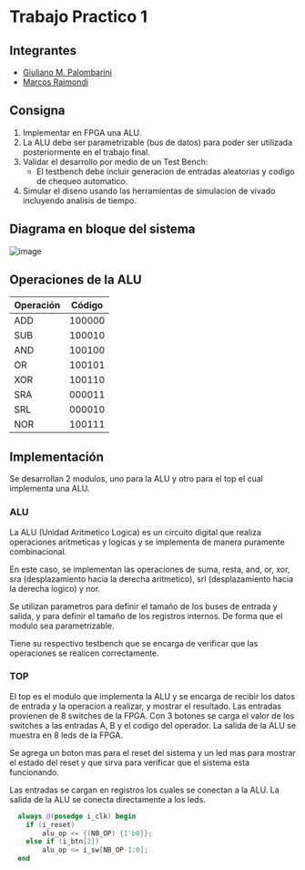 # Trabajo Practico 1

## Integrantes
- [Giuliano M. Palombarini](giuli2803@gmail.com)
- [Marcos Raimondi](marcosraimondi1@mi.unc.edu.ar)

## Consigna

1. Implementar en FPGA una ALU. 
2. La ALU debe ser parametrizable (bus de datos) para poder ser utilizada posteriormente en el trabajo final.
3. Validar el desarrollo por medio de un Test Bench:
    - El testbench debe incluir generacion de entradas aleatorias y codigo de chequeo automatico.
4. Simular el diseno usando las herramientas de simulacion de vivado incluyendo analisis de tiempo.

## Diagrama en bloque del sistema

![image](https://github.com/user-attachments/assets/6de57965-78a2-4e1a-95e7-16b5e7db0c3d)

## Operaciones de la ALU

Operación | Código
--- | ---
ADD | 100000
SUB | 100010
AND | 100100
OR  | 100101
XOR | 100110
SRA | 000011
SRL | 000010
NOR | 100111

## Implementación

Se desarrollan 2 modulos, uno para la ALU y otro para el top el cual implementa una ALU. 

### ALU
La ALU (Unidad Aritmetico Logica) es un circuito digital que realiza operaciones aritmeticas y logicas 
y se implementa de manera puramente combinacional. 

En este caso, se implementan las operaciones de suma, resta, and, or, xor, sra (desplazamiento hacia la derecha aritmetico), 
srl (desplazamiento hacia la derecha logico) y nor.

Se utilizan parametros para definir el tamaño de los buses de entrada y salida, y para definir el tamaño de los registros internos. 
De forma que el modulo sea parametrizable.

Tiene su respectivo testbench que se encarga de verificar que las operaciones se realicen correctamente.


### TOP
El top es el modulo que implementa la ALU y se encarga de recibir los datos de entrada y la operacion a realizar, y mostrar el resultado.
Las entradas provienen de 8 switches de la FPGA. Con 3 botones se carga el valor de los switches a las entradas A, B y el codigo del operador.
La salida de la ALU se muestra en 8 leds de la FPGA.

Se agrega un boton mas para el reset del sistema y un led mas para mostrar el estado del reset y que sirva para verificar que el sistema esta funcionando.

Las entradas se cargan en registros los cuales se conectan a la ALU. La salida de la ALU se conecta directamente a los leds.

```verilog
  always @(posedge i_clk) begin
    if (i_reset) 
        alu_op <= {(NB_OP) {1'b0}};
    else if (i_btn[2]) 
        alu_op <= i_sw[NB_OP-1:0];
  end
```
